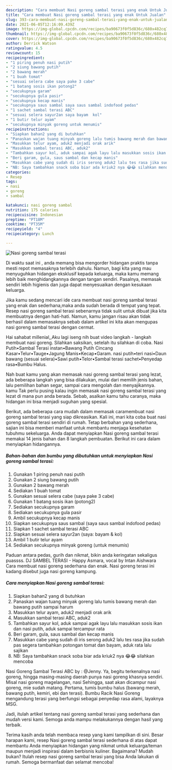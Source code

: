 ```yaml
---
description: "Cara membuat Nasi goreng sambal terasi yang enak Untuk Jualan"
title: "Cara membuat Nasi goreng sambal terasi yang enak Untuk Jualan"
slug: 393-cara-membuat-nasi-goreng-sambal-terasi-yang-enak-untuk-jualan
date: 2021-06-05T12:16:09.439Z
image: https://img-global.cpcdn.com/recipes/ba90673f0f5d836c/680x482cq70/nasi-goreng-sambal-terasi-foto-resep-utama.jpg
thumbnail: https://img-global.cpcdn.com/recipes/ba90673f0f5d836c/680x482cq70/nasi-goreng-sambal-terasi-foto-resep-utama.jpg
cover: https://img-global.cpcdn.com/recipes/ba90673f0f5d836c/680x482cq70/nasi-goreng-sambal-terasi-foto-resep-utama.jpg
author: Derrick Watson
ratingvalue: 4.5
reviewcount: 15
recipeingredient:
- "1 piring penuh nasi putih"
- "2 siung bawang putih"
- "2 bawang merah"
- "1 buah tomat"
- "sesuai selera cabe saya pake 3 cabe"
- "1 batang sosis ikan potong2"
- "secukupnya garam"
- "secukupnya gula pasir"
- "secukupnya kecap manis"
- "secukupnya saus sambal saya saus sambal indofood pedas"
- "1 sachet sambal terasi ABC"
- "sesuai selera sayur2an saya bayam  kol"
- "1 butir telur ayam"
- "secukupnya minyak goreng untuk menumis"
recipeinstructions:
- "Siapkan bahan2 yang di butuhkan"
- "Panaskan wajan tuang minyak goreng lalu tumis bawang merah dan bawang putih sampai harum"
- "Masukkan telur ayam, aduk2 menjadi orak arik"
- "Masukkan sambal terasi ABC, aduk2"
- "Tambahkan sayur kol, aduk sampai agak layu lalu masukkan sosis ikan dan nasi putih, aduk sampai tercampur rata"
- "Beri garam, gula, saus sambal dan kecap manis"
- "Masukkan cabe yang sudah di iris serong aduk2 lalu tes rasa jika sudah pas segera tambahkan potongan tomat dan bayam, aduk rata lalu sajikan"
- "NB: Saya tambahkan snack soba biar ada kriuk2 nya 😂😂 silahkan mencoba"
categories:
- Resep
tags:
- nasi
- goreng
- sambal

katakunci: nasi goreng sambal 
nutrition: 175 calories
recipecuisine: Indonesian
preptime: "PT18M"
cooktime: "PT35M"
recipeyield: "4"
recipecategory: Lunch

---
```



![Nasi goreng sambal terasi](https://img-global.cpcdn.com/recipes/ba90673f0f5d836c/680x482cq70/nasi-goreng-sambal-terasi-foto-resep-utama.jpg)

Di waktu  saat ini , anda memang bisa mengorder hidangan praktis tanpa mesti repot memasaknya terlebih dahulu. Namun, bagi kita yang mau menyuguhkan hidangan eksklusif kepada keluarga, maka kamu memang lebih baik menghidangkannya dengan tangan sendiri. Pasalnya, memasak sendiri lebih higienis dan juga dapat menyesuaikan dengan kesukaan keluarga.

Jika kamu sedang mencari ide cara membuat nasi goreng sambal terasi yang enak dan sederhana,maka anda sudah berada di tempat yang tepat. Resep nasi goreng sambal terasi  sebenarnya tidak sulit untuk dibuat jika kita membuatnya dengan hati-hati. Namun, kamu jangan risau akan tidak berhasil dalam memasaknya 
sebab dalam artikel ini kita akan mengupas nasi goreng sambal terasi dengan cermat.  

Hai sahabat millenial,,Aku lagi iseng nih buat video langkah - langkah membuat nasi goreng. Silahkan saksikan, setelah itu silahkan di coba. Nasi Putih•Sambal Terasi instan•Bawang Putih Cincang Kasar•Telur•Tauge•Jagung Manis•Kecap•Garam. nasi putih•teri nasi•Daun bawang (sesuai selera)•Sawi putih•Telor•Sambal terasi sachet•Penyedap rasa•Bumbu Halus.

Nah buat kamu yang akan memasak nasi goreng sambal terasi yang lezat, ada beberapa langkah yang bisa dilakukan, mulai dari memilih jenis bahan, lalu pemilihan bahan segar, sampai cara mengolah dan menyajikannya. kamu Tak perlu pusing kalau ingin memasak nasi goreng sambal terasi yang lezat di mana pun anda berada. Sebab, asalkan kamu  tahu caranya, maka hidangan ini bisa menjadi suguhan yang spesial.

Berikut, ada beberapa cara mudah dalam memasak caramembuat nasi goreng sambal terasi yang siap dikreasikan. Kali ini, mari kita coba buat nasi goreng sambal terasi sendiri di rumah. Tetap berbahan yang sederhana, sajian ini bisa memberi manfaat untuk membantu menjaga kesehatan tubuhmu sekeluarga. Anda dapat menyiapkan Nasi goreng sambal terasi memakai 14 jenis bahan dan 8 langkah pembuatan. Berikut ini cara dalam menyiapkan hidangannya.

<!--inarticleads1-->

##### Bahan-bahan dan bumbu yang dibutuhkan untuk menyiapkan Nasi goreng sambal terasi:

1. Gunakan 1 piring penuh nasi putih
1. Gunakan 2 siung bawang putih
1. Gunakan 2 bawang merah
1. Sediakan 1 buah tomat
1. Gunakan sesuai selera cabe (saya pake 3 cabe)
1. Gunakan 1 batang sosis ikan (potong2)
1. Sediakan secukupnya garam
1. Sediakan secukupnya gula pasir
1. Ambil secukupnya kecap manis
1. Siapkan secukupnya saus sambal (saya saus sambal indofood pedas)
1. Siapkan 1 sachet sambal terasi ABC
1. Siapkan sesuai selera sayur2an (saya: bayam &amp; kol)
1. Ambil 1 butir telur ayam
1. Sediakan secukupnya minyak goreng (untuk menumis)


Paduan antara pedas, gurih dan nikmat, bikin anda keringatan sekaligus puassss. DJ SAMBEL TERASI - Happy Asmara, vocal by Intan Aishwara Cara membuat nasi goreng sederhana dan enak. Nasi goreng terasi ini kadang disebut juga nasi goreng kampung. 

<!--inarticleads2-->

##### Cara menyiapkan Nasi goreng sambal terasi:

1. Siapkan bahan2 yang di butuhkan
1. Panaskan wajan tuang minyak goreng lalu tumis bawang merah dan bawang putih sampai harum
1. Masukkan telur ayam, aduk2 menjadi orak arik
1. Masukkan sambal terasi ABC, aduk2
1. Tambahkan sayur kol, aduk sampai agak layu lalu masukkan sosis ikan dan nasi putih, aduk sampai tercampur rata
1. Beri garam, gula, saus sambal dan kecap manis
1. Masukkan cabe yang sudah di iris serong aduk2 lalu tes rasa jika sudah pas segera tambahkan potongan tomat dan bayam, aduk rata lalu sajikan
1. NB: Saya tambahkan snack soba biar ada kriuk2 nya 😂😂 silahkan mencoba


Nasi Goreng Sambal Terasi ABC by : @Jenny. Ya, begitu terkenalnya nasi goreng, hingga masing-masing daerah punya nasi goreng khasnya sendiri. Misal nasi goreng magelangan, nasi Sehingga, saat akan dicampur nasi goreng, mie sudah matang. Pertama, tumis bumbu halus (bawang merah, bawang putih, kemiri, ebi dan terasi). Bumbu Racik Nasi Goreng mengandung terasi yang berfungsi sebagai penyedap rasa alami, layaknya MSG. 

Jadi, itulah artikel tentang  nasi goreng sambal terasi  yang sederhana dan mudah versi kami. Semoga anda mampu melakukannya dengan hasil yang terbaik. 

Terima kasih anda telah membaca resep yang kami tampilkan di sini. Besar harapan kami, resep  Nasi goreng sambal terasi sederhana di atas dapat membantu Anda menyiapkan hidangan yang nikmat untuk keluarga/teman maupun menjadi inspirasi dalam berbisnis kuliner. Bagaimana? Mudah bukan? Itulah resep nasi goreng sambal terasi yang bisa Anda lakukan di rumah. Semoga bermanfaat dan selamat mencoba!

